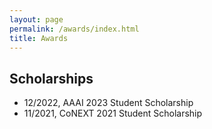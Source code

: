 ```yaml
---
layout: page
permalink: /awards/index.html
title: Awards
---
```


## Scholarships

- 12/2022, AAAI 2023 Student Scholarship
- 11/2021, CoNEXT 2021 Student Scholarship
